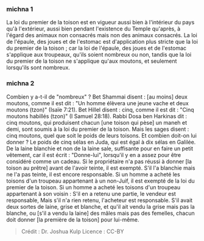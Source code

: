 
### michna 1
La loi du premier de la toison est en vigueur aussi bien à l'intérieur du pays qu'à l'extérieur, aussi bien pendant l'existence du Temple qu'après, à l'égard des animaux non consacrés mais non des animaux consacrés. La loi de l'épaule, des joues et de l'estomac est d'application plus stricte que la loi du premier de la toison ; car la loi de l'épaule, des joues et de l'estomac s'applique aux troupeaux, qu'ils soient nombreux ou non, tandis que la loi du premier de la toison ne s'applique qu'aux moutons, et seulement lorsqu'ils sont nombreux.

### michna 2
Combien y a-t-il de "nombreux" ? Bet Shammai disent : [au moins] deux moutons, comme il est dit : "Un homme élèvera une jeune vache et deux moutons (tzon)" (Isaïe 7:21). Bet Hillel disent : cinq, comme il est dit : "Cinq moutons habillés (tzon)" (I Samuel 28:18). Rabbi Dosa ben Harkinas dit : cinq moutons, qui produisent chacun [une toison qui pèse] un maneh et demi, sont soumis à la loi du premier de la toison. Mais les sages disent : cinq moutons, quel que soit le poids de leurs toisons. Et combien doit-on lui donner ?  Le poids de cinq sélas en Juda, qui est égal à dix sélas en Galilée. De la laine blanchie et non de la laine sale, suffisante pour en faire un petit vêtement, car il est écrit : "Donne-lui", lorsqu'il y en a assez pour être considéré comme un cadeau. Si le propriétaire n'a pas réussi à donner [la toison au prêtre] avant de l'avoir teinte, il est exempté. S'il l'a blanchie mais ne l'a pas teinte, il est encore responsable. Si un homme a acheté les toisons d'un troupeau appartenant à un non-Juif, il est exempté de la loi du premier de la toison. Si un homme a acheté les toisons d'un troupeau appartenant à son voisin : S'il en a retenu une partie, le vendeur est responsable, Mais s'il n'a rien retenu, l'acheteur est responsable. S'il avait deux sortes de laine, grise et blanche, et qu'il ait vendu la grise mais pas la blanche, ou [s'il a vendu la laine] des mâles mais pas des femelles, chacun doit donner [la première de la toison] pour lui-même.

>Crédit : Dr. Joshua Kulp
>Licence : CC-BY